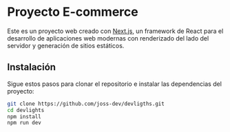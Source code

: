 # Proyecto E-commerce

Este es un proyecto web creado con [Next.js](https://nextjs.org/), un framework de React para el desarrollo de aplicaciones web modernas con renderizado del lado del servidor y generación de sitios estáticos.

## Instalación

Sigue estos pasos para clonar el repositorio e instalar las dependencias del proyecto:

```bash
git clone https://github.com/joss-dev/devligths.git
cd devlights
npm install
npm run dev
